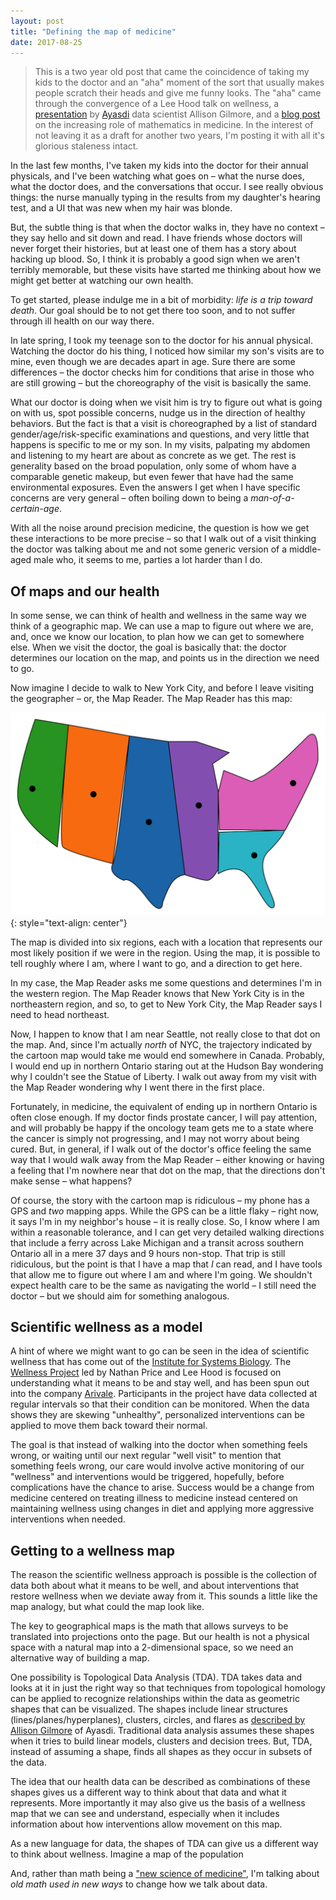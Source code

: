 ```yaml
---
layout: post
title: "Defining the map of medicine"
date: 2017-08-25
---
```


> This is a two year old post that came the coincidence of taking my kids to the doctor and an "aha" moment of the sort that usually makes people scratch their heads and give me funny looks.
> The "aha" came through the convergence of a Lee Hood talk
> on wellness, a
> [presentation](http://www.ayasdi.com/blog/bigdata/the-shape-of-the-future-building-predictive-models-using-machine-intelligence/)
> by [Ayasdi](http://ayasdi.com) data scientist Allison Gilmore, and a
> [blog post](http://www.kevinmd.com/blog/2015/05/mathematics-is-the-new-science-of-medicine.html)
> on the increasing role of mathematics in medicine.
> In the interest of not leaving it as a draft for another two years, I'm posting it with all it's glorious staleness intact.

In the last few months, I've taken my kids into the doctor for their annual physicals, and I've been watching what goes on – what the nurse does, what the doctor does, and the conversations that occur. I see really obvious things: the nurse manually typing in the results from my daughter's hearing test, and a UI that was new when my hair was blonde.

But, the subtle thing is that when the doctor walks in, they have no context – they say hello and sit down and read. I have friends whose doctors will never forget their histories, but at least one of them has a story about hacking up blood.
So, I think it is probably a good sign when we aren't terribly memorable, but these visits have started me thinking about how we might get better at watching our own health.

To get started, please indulge me in a bit of morbidity: _life is a trip toward death_. Our goal should be to not get there too soon, and to not suffer through ill health on our way there.

In late spring, I took my teenage son to the doctor for his annual physical.
Watching the doctor do his thing, I noticed how similar my son's visits are to mine, even though we are decades apart in age. Sure there are some differences – the doctor checks him for conditions that arise in those who are still growing – but the choreography of the visit is basically the same.

What our doctor is doing when we visit him is try to figure out what is going on with us, spot possible concerns, nudge us in the direction of healthy behaviors.
But the fact is that a visit is choreographed by a list of standard gender/age/risk-specific examinations and questions, and very little that happens is specific to me or my son. In my visits, palpating my abdomen and listening to my heart are about as concrete as we get. The rest is generality based on the broad population, only some of whom have a comparable genetic makeup, but even fewer that have had the same environmental exposures. Even the answers I get when I have specific concerns are very general – often boiling down to being a _man-of-a-certain-age_.

With all the noise around precision medicine, the question is how we get these interactions to be more precise – so that I walk out of a visit thinking the doctor was talking about me and not some generic version of a middle-aged male who, it seems to me, parties a lot harder than I do.

## Of maps and our health

In some sense, we can think of health and wellness in the same way we think of a geographic map. We can use a map to figure out where we are, and, once we know our location, to plan how we can get to somewhere else. When we visit the doctor, the goal is basically that: the doctor determines our location on the map, and points us in the direction we need to go.

Now imagine I decide to walk to New York City, and before I leave visiting the geographer – or, the Map Reader. The Map Reader has this map:

![Cartoon map of the United States](/figures/medmp/cartoon-us.svg)
{: style="text-align: center"}

The map is divided into six regions, each with a location that represents our most likely position if we were in the region. Using the map, it is possible to tell roughly where I am, where I want to go, and a direction to get here.

In my case, the Map Reader asks me some questions and determines I'm in the western region.
The Map Reader knows that New York City is in the northeastern region, and so, to get to New York City, the Map Reader says I need to head northeast.

Now, I happen to know that I am near Seattle, not really close to that dot on the map.
And, since I'm actually _north_ of NYC, the trajectory indicated by the cartoon map would take me would end somewhere in Canada.
Probably, I would end up in northern Ontario staring out at the Hudson Bay wondering why I couldn't see the Statue of Liberty.
I walk out away from my visit with the Map Reader wondering why I went there in the first place.

Fortunately, in medicine, the equivalent of ending up in northern Ontario is often close enough.
If my doctor finds prostate cancer, I will pay attention, and will probably be happy if the oncology team gets me to a state where the cancer is simply not progressing, and I may not worry about being cured.
But, in general, if I walk out of the doctor's office feeling the same way that I would walk away from the Map Reader – either knowing or having a feeling that I'm nowhere near that dot on the map, that the directions don't make sense – what happens?

Of course, the story with the cartoon map is ridiculous – my phone has a GPS and _two_ mapping apps.
While the GPS can be a little flaky – right now, it says I'm in my neighbor's house – it is really close.
So, I know where I am within a reasonable tolerance, and I can get very detailed walking directions that include a ferry across Lake Michigan and a transit across southern Ontario all in a mere 37 days and 9 hours non-stop.
That trip is still ridiculous, but the point is that I have a map that _I_ can read, and I have tools that allow me to figure out where I am and where I'm going.
We shouldn't expect health care to be the same as navigating the world – I still need the doctor – but we should aim for something analogous.

## Scientific wellness as a model

A hint of where we might want to go can be seen in the idea of scientific wellness that has come
out of the [Institute for Systems Biology](http://www.systemsbiology.org).
The
[Wellness Project](http://research.systemsbiology.net/100k/)
led by Nathan Price and Lee Hood is focused on understanding what it means to be
and stay well, and has been spun out into the company [Arivale](https://www.arivale.com).
Participants in the project have data collected at regular intervals so that their
condition can be monitored.
When the data shows they are skewing "unhealthy",
personalized interventions can be applied to move them back toward their normal.

The goal is that instead of walking into the doctor when something feels wrong, or
waiting until our next regular "well visit" to mention that something feels wrong,
our care would involve active monitoring of our "wellness" and interventions would
be triggered, hopefully, before complications have the chance to arise.
Success would be a change from medicine centered on treating illness to medicine
instead centered on maintaining wellness using changes in diet and applying
more aggressive interventions when needed.

## Getting to a wellness map

The reason the scientific wellness approach is possible is the collection of data both about what it means to be well, and about interventions that restore wellness when we deviate away from it.
This sounds a little like the map analogy, but what could the map look like.

The key to geographical maps is the math that allows surveys to be translated into projections onto the page.
But our health is not a physical space with a natural map into a 2-dimensional space, so we need an alternative way of building a map.

One possibility is Topological Data Analysis (TDA).
TDA takes data and looks at it in just the right way so that techniques from
topological homology can be applied to recognize relationships within the data
as geometric shapes that can be visualized.
The shapes include linear structures (lines/planes/hyperplanes), clusters, circles, and flares as [described by Allison Gilmore](http://www.ayasdi.com/blog/bigdata/the-shape-of-the-future-building-predictive-models-using-machine-intelligence/)
of Ayasdi.
Traditional data analysis assumes these shapes when it tries to build linear models, clusters and decision trees.
But, TDA, instead of assuming a shape, finds all shapes as they occur in subsets of the data.

The idea that our health data can be described as combinations of these shapes gives us a different way to think about that data and what it represents.
More importantly it may also give us the basis of a wellness map that we can see and understand, especially when it includes information about how interventions allow movement on this map.

As a new language for data, the shapes of TDA can give us a different way to think
about wellness. Imagine a map of the population

And, rather than math being a
["new science of medicine"](http://www.kevinmd.com/blog/2015/05/mathematics-is-the-new-science-of-medicine.html),
I'm talking about _old math used in new ways_ to change how we talk about data.
